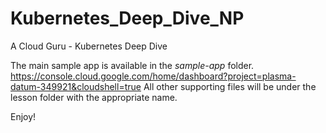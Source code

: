 # Kubernetes_Deep_Dive_NP
A Cloud Guru - Kubernetes Deep Dive

The main sample app is available in the *sample-app* folder.
https://console.cloud.google.com/home/dashboard?project=plasma-datum-349921&cloudshell=true
All other supporting files will be under the lesson folder with the appropriate name.

Enjoy!

